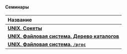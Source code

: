 #### Семинары

| **Название** |
|:-|
| [**UNIX. Сокеты**](https://github.com/unaun0/bmstu-os/tree/main/semester-02/sem/sem-01.pdf)|
| [**UNIX. Файловая система. Дерево каталогов**](https://github.com/unaun0/bmstu-os/blob/main/semester-02/lab/lab-fileSystem/task-ftw/README.md)|
| [**UNIX. Файловая система. `/proc`**](https://github.com/unaun0/bmstu-os/blob/main/semester-02/lab/lab-fileSystem/task-proc/README.md)|
